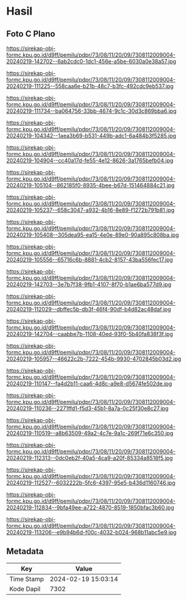 # Hasil

## Foto C Plano

https://sirekap-obj-formc.kpu.go.id/d9ff/pemilu/pdpr/73/08/11/20/09/7308112009004-20240219-142702--6ab2cdc0-1dc1-456e-a5be-6030a0e38a57.jpg

https://sirekap-obj-formc.kpu.go.id/d9ff/pemilu/pdpr/73/08/11/20/09/7308112009004-20240219-111225--558caa6e-b21b-48c7-b3fc-492cdc9eb537.jpg

https://sirekap-obj-formc.kpu.go.id/d9ff/pemilu/pdpr/73/08/11/20/09/7308112009004-20240219-111734--ba064756-33bb-4674-9c1c-30d3c869bba6.jpg

https://sirekap-obj-formc.kpu.go.id/d9ff/pemilu/pdpr/73/08/11/20/09/7308112009004-20240219-104342--1aea3b69-b531-449b-adc1-6a484b3f5285.jpg

https://sirekap-obj-formc.kpu.go.id/d9ff/pemilu/pdpr/73/08/11/20/09/7308112009004-20240219-104904--cc40a17d-fe55-4e12-8626-3a1765befb04.jpg

https://sirekap-obj-formc.kpu.go.id/d9ff/pemilu/pdpr/73/08/11/20/09/7308112009004-20240219-105104--862185f0-8935-4bee-b67d-151464884c21.jpg

https://sirekap-obj-formc.kpu.go.id/d9ff/pemilu/pdpr/73/08/11/20/09/7308112009004-20240219-105237--658c3047-a932-4b16-8e89-f1272b791b81.jpg

https://sirekap-obj-formc.kpu.go.id/d9ff/pemilu/pdpr/73/08/11/20/09/7308112009004-20240219-105408--305dea95-ea15-4e0e-89e0-90a895c808ba.jpg

https://sirekap-obj-formc.kpu.go.id/d9ff/pemilu/pdpr/73/08/11/20/09/7308112009004-20240219-105556--65716c6b-8881-4cb2-8157-43ba556fec17.jpg

https://sirekap-obj-formc.kpu.go.id/d9ff/pemilu/pdpr/73/08/11/20/09/7308112009004-20240219-142703--3e7b7f38-9fb1-4107-8f70-b1ae6ba577d9.jpg

https://sirekap-obj-formc.kpu.go.id/d9ff/pemilu/pdpr/73/08/11/20/09/7308112009004-20240219-112029--dbffec5b-db3f-46f4-90df-b4d82ac48daf.jpg

https://sirekap-obj-formc.kpu.go.id/d9ff/pemilu/pdpr/73/08/11/20/09/7308112009004-20240219-142704--caabbe7b-1108-40ed-93f0-5b40fa838f3f.jpg

https://sirekap-obj-formc.kpu.go.id/d9ff/pemilu/pdpr/73/08/11/20/09/7308112009004-20240219-105957--46622c2b-7222-454b-9930-4702845b03d2.jpg

https://sirekap-obj-formc.kpu.go.id/d9ff/pemilu/pdpr/73/08/11/20/09/7308112009004-20240219-110147--fa4d2b11-caa6-4d8c-a9e8-d5674fe502de.jpg

https://sirekap-obj-formc.kpu.go.id/d9ff/pemilu/pdpr/73/08/11/20/09/7308112009004-20240219-110236--2271ffd1-f5d3-45b1-8a7a-0c25f30e8c27.jpg

https://sirekap-obj-formc.kpu.go.id/d9ff/pemilu/pdpr/73/08/11/20/09/7308112009004-20240219-110519--a8b63509-49a2-4c7e-9a1c-269f71e6c350.jpg

https://sirekap-obj-formc.kpu.go.id/d9ff/pemilu/pdpr/73/08/11/20/09/7308112009004-20240219-112313--0dc0eb2f-40a5-4ca9-a20f-85334a8518f5.jpg

https://sirekap-obj-formc.kpu.go.id/d9ff/pemilu/pdpr/73/08/11/20/09/7308112009004-20240219-112527--6032222b-5fc6-4397-95e5-b436d1160746.jpg

https://sirekap-obj-formc.kpu.go.id/d9ff/pemilu/pdpr/73/08/11/20/09/7308112009004-20240219-112834--9bfa49ee-a722-4870-8519-1850bfac3b60.jpg

https://sirekap-obj-formc.kpu.go.id/d9ff/pemilu/pdpr/73/08/11/20/09/7308112009004-20240219-113206--e9b94b6d-f00c-4032-b024-968b11abc5e9.jpg


## Metadata

| Key        | Value               |
| ---------- | ------------------- |
| Time Stamp | 2024-02-19 15:03:14 |
| Kode Dapil | 7302                |



